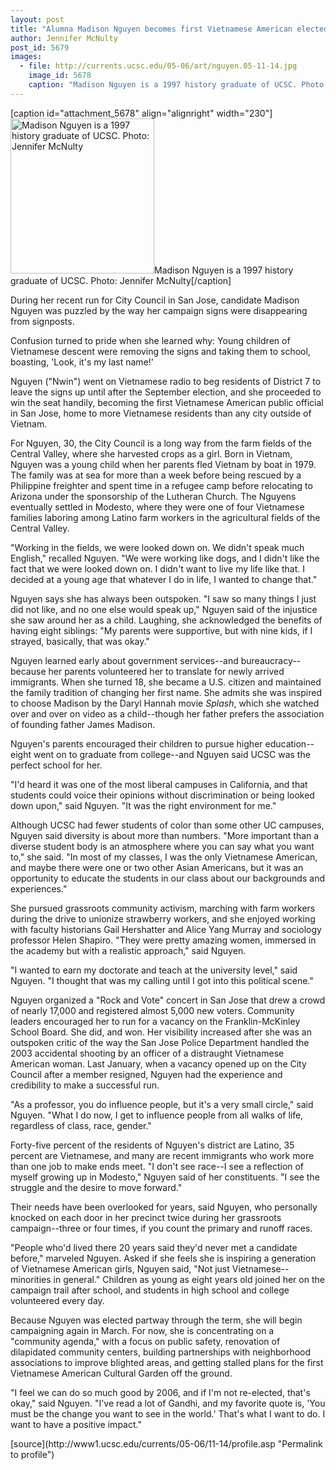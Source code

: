 ```yaml
---
layout: post
title: "Alumna Madison Nguyen becomes first Vietnamese American elected to San Jose City Council"
author: Jennifer McNulty
post_id: 5679
images:
  - file: http://currents.ucsc.edu/05-06/art/nguyen.05-11-14.jpg
    image_id: 5678
    caption: "Madison Nguyen is a 1997 history graduate of UCSC. Photo: Jennifer McNulty"
---
```


[caption id="attachment_5678" align="alignright" width="230"]<a href="http://localhost/mysite/wp-content/uploads/2005/11/nguyen.05-11-14.jpg"><img class="size-full wp-image-5678" src="http://localhost/mysite/wp-content/uploads/2005/11/nguyen.05-11-14.jpg" alt="Madison Nguyen is a 1997 history graduate of UCSC. Photo: Jennifer McNulty" width="230" height="248" /></a>Madison Nguyen is a 1997 history graduate of UCSC. Photo: Jennifer McNulty[/caption]
<a name="content" id="content"></a>
<p>
  During her recent run for City Council in San Jose, candidate Madison Nguyen was puzzled by the way her campaign signs were disappearing from signposts.
</p>
<p>
  Confusion turned to pride when she learned why: Young children of Vietnamese descent were removing the signs and taking them to school, boasting, 'Look, it's my last name!'
</p>
<p>
  Nguyen ("Nwin") went on Vietnamese radio to beg residents of District 7 to leave the signs up until after the September election, and she proceeded to win the seat handily, becoming the first Vietnamese American public official in San Jose, home to more Vietnamese residents than any city outside of Vietnam.
</p>
<p>
  For Nguyen, 30, the City Council is a long way from the farm fields of the Central Valley, where she harvested crops as a girl. Born in Vietnam, Nguyen was a young child when her parents fled Vietnam by boat in 1979. The family was at sea for more than a week before being rescued by a Philippine freighter and spent time in a refugee camp before relocating to Arizona under the sponsorship of the Lutheran Church. The Nguyens eventually settled in Modesto, where they were one of four Vietnamese families laboring among Latino farm workers in the agricultural fields of the Central Valley.
</p>
<p>
  "Working in the fields, we were looked down on. We didn't speak much English," recalled Nguyen. "We were working like dogs, and I didn't like the fact that we were looked down on. I didn't want to live my life like that. I decided at a young age that whatever I do in life, I wanted to change that."
</p>
<p>
  Nguyen says she has always been outspoken. "I saw so many things I just did not like, and no one else would speak up," Nguyen said of the injustice she saw around her as a child. Laughing, she acknowledged the benefits of having eight siblings: "My parents were supportive, but with nine kids, if I strayed, basically, that was okay."
</p>
<p>
  Nguyen learned early about government services--and bureaucracy--because her parents volunteered her to translate for newly arrived immigrants. When she turned 18, she became a U.S. citizen and maintained the family tradition of changing her first name. She admits she was inspired to choose Madison by the Daryl Hannah movie <i>Splash</i>, which she watched over and over on video as a child--though her father prefers the association of founding father James Madison.
</p>
<p>
  Nguyen's parents encouraged their children to pursue higher education--eight went on to graduate from college--and Nguyen said UCSC was the perfect school for her.
</p>
<p>
  "I'd heard it was one of the most liberal campuses in California, and that students could voice their opinions without discrimination or being looked down upon," said Nguyen. "It was the right environment for me."
</p>
<p>
  Although UCSC had fewer students of color than some other UC campuses, Nguyen said diversity is about more than numbers. "More important than a diverse student body is an atmosphere where you can say what you want to," she said. "In most of my classes, I was the only Vietnamese American, and maybe there were one or two other Asian Americans, but it was an opportunity to educate the students in our class about our backgrounds and experiences."
</p>
<p>
  She pursued grassroots community activism, marching with farm workers during the drive to unionize strawberry workers, and she enjoyed working with faculty historians Gail Hershatter and Alice Yang Murray and sociology professor Helen Shapiro. "They were pretty amazing women, immersed in the academy but with a realistic approach," said Nguyen.
</p>
<p>
  "I wanted to earn my doctorate and teach at the university level," said Nguyen. "I thought that was my calling until I got into this political scene."
</p>
<p>
  Nguyen organized a "Rock and Vote" concert in San Jose that drew a crowd of nearly 17,000 and registered almost 5,000 new voters. Community leaders encouraged her to run for a vacancy on the Franklin-McKinley School Board. She did, and won. Her visibility increased after she was an outspoken critic of the way the San Jose Police Department handled the 2003 accidental shooting by an officer of a distraught Vietnamese American woman. Last January, when a vacancy opened up on the City Council after a member resigned, Nguyen had the experience and credibility to make a successful run.
</p>
<p>
  "As a professor, you do influence people, but it's a very small circle," said Nguyen. "What I do now, I get to influence people from all walks of life, regardless of class, race, gender."
</p>
<p>
  Forty-five percent of the residents of Nguyen's district are Latino, 35 percent are Vietnamese, and many are recent immigrants who work more than one job to make ends meet. "I don't see race--I see a reflection of myself growing up in Modesto," Nguyen said of her constituents. "I see the struggle and the desire to move forward."
</p>
<p>
  Their needs have been overlooked for years, said Nguyen, who personally knocked on each door in her precinct twice during her grassroots campaign--three or four times, if you count the primary and runoff races.
</p>
<p>
  "People who'd lived there 20 years said they'd never met a candidate before," marveled Nguyen. Asked if she feels she is inspiring a generation of Vietnamese American girls, Nguyen said, "Not just Vietnamese--minorities in general." Children as young as eight years old joined her on the campaign trail after school, and students in high school and college volunteered every day.
</p>
<p>
  Because Nguyen was elected partway through the term, she will begin campaigning again in March. For now, she is concentrating on a "community agenda," with a focus on public safety, renovation of dilapidated community centers, building partnerships with neighborhood associations to improve blighted areas, and getting stalled plans for the first Vietnamese American Cultural Garden off the ground.
</p>
<p>
  "I feel we can do so much good by 2006, and if I'm not re-elected, that's okay," said Nguyen. "I've read a lot of Gandhi, and my favorite quote is, 'You must be the change you want to see in the world.' That's what I want to do. I want to have a positive impact."
</p>
<form>
  <input name="t1" size="-1" type="hidden">
</form>




</p>
[source](http://www1.ucsc.edu/currents/05-06/11-14/profile.asp "Permalink to profile")
